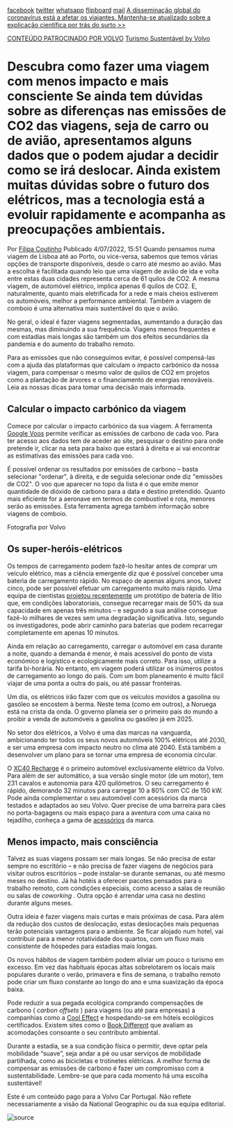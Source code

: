[facebook](https://www.facebook.com/sharer/sharer.php?u=https%3A%2F%2Fwww.natgeo.pt%2Fviagem-e-aventuras%2F2022%2F06%2Fdescubra-como-fazer-uma-viagem-com-menos-impacto-e-mais-consciente) [twitter](https://twitter.com/share?url=https%3A%2F%2Fwww.natgeo.pt%2Fviagem-e-aventuras%2F2022%2F06%2Fdescubra-como-fazer-uma-viagem-com-menos-impacto-e-mais-consciente&via=natgeo&text=Descubra%20como%20fazer%20uma%20viagem%20com%20menos%20impacto%20e%20mais%20consciente) [whatsapp](https://web.whatsapp.com/send?text=https%3A%2F%2Fwww.natgeo.pt%2Fviagem-e-aventuras%2F2022%2F06%2Fdescubra-como-fazer-uma-viagem-com-menos-impacto-e-mais-consciente) [flipboard](https://share.flipboard.com/bookmarklet/popout?v=2&title=Descubra%20como%20fazer%20uma%20viagem%20com%20menos%20impacto%20e%20mais%20consciente&url=https%3A%2F%2Fwww.natgeo.pt%2Fviagem-e-aventuras%2F2022%2F06%2Fdescubra-como-fazer-uma-viagem-com-menos-impacto-e-mais-consciente) [mail](mailto:?subject=NatGeo&body=https%3A%2F%2Fwww.natgeo.pt%2Fviagem-e-aventuras%2F2022%2F06%2Fdescubra-como-fazer-uma-viagem-com-menos-impacto-e-mais-consciente%20-%20Descubra%20como%20fazer%20uma%20viagem%20com%20menos%20impacto%20e%20mais%20consciente) [A disseminação global do coronavírus está a afetar os viajantes. Mantenha-se atualizado sobre a explicação científica por trás do surto >>](https://www.natgeo.pt/coronavirus) 

[CONTEÚDO PATROCINADO POR VOLVO](https://www.volvocars.com/pt) [Turismo Sustentável by Volvo](https://www.volvocars.com/pt) 
# Descubra como fazer uma viagem com menos impacto e mais consciente Se ainda tem dúvidas sobre as diferenças nas emissões de CO2 das viagens, seja de carro ou de avião, apresentamos alguns dados que o podem ajudar a decidir como se irá deslocar. Ainda existem muitas dúvidas sobre o futuro dos elétricos, mas a tecnologia está a evoluir rapidamente e acompanha as preocupações ambientais. 

Por [Filipa Coutinho](https://www.natgeo.pt/autor/filipa-coutinho) Publicado 4/07/2022, 15:51 Quando pensamos numa viagem de Lisboa até ao Porto, ou vice-versa, sabemos que temos várias opções de transporte disponíveis, desde o carro até mesmo ao avião. Mas a escolha é facilitada quando leio que uma viagem de avião de ida e volta entre estas duas cidades representa cerca de 61 quilos de CO2. A mesma viagem, de automóvel elétrico, implica apenas 6 quilos de CO2. E, naturalmente, quanto mais eletrificada for a rede e mais cheios estiverem os automóveis, melhor a performance ambiental. Também a viagem de comboio é uma alternativa mais sustentável do que o avião. 

No geral, o ideal é fazer viagens segmentadas, aumentando a duração das mesmas, mas diminuindo a sua frequência. Viagens menos frequentes e com estadias mais longas são também um dos efeitos secundários da pandemia e do aumento do trabalho remoto. 

Para as emissões que não conseguimos evitar, é possível compensá-las com a ajuda das plataformas que calculam o impacto carbónico da nossa viagem, para compensar o mesmo valor de quilos de CO2 em projetos como a plantação de árvores e o financiamento de energias renováveis. Leia as nossas dicas para tomar uma decisão mais informada. 

## **Calcular o impacto carbónico da viagem** 
Comece por calcular o impacto carbónico da sua viagem. A ferramenta [Google Voos](https://www.google.com/travel/flights) permite verificar as emissões de carbono de cada voo. Para ter acesso aos dados tem de aceder ao site, pesquisar o destino para onde pretende ir, clicar na seta para baixo que estará à direita e aí vai encontrar as estimativas das emissões para cada voo. 

É possível ordenar os resultados por emissões de carbono – basta selecionar "ordenar", à direita, e de seguida selecionar onde diz "emissões de CO2". O voo que aparecer no topo da lista é o que emite menor quantidade de dióxido de carbono para a data e destino pretendido. Quanto mais eficiente for a aeronave em termos de combustível e rota, menores serão as emissões. Esta ferramenta agrega também informação sobre viagens de comboio. 

Fotografia por Volvo 
## **Os super-heróis-elétricos** 
Os tempos de carregamento podem fazê-lo hesitar antes de comprar um veículo elétrico, mas a ciência emergente diz que é possível conceber uma bateria de carregamento rápido. No espaço de apenas alguns anos, talvez cinco, pode ser possível efetuar um carregamento muito mais rápido. Uma equipa de cientistas [projetou recentemente](https://news.harvard.edu/gazette/story/2021/05/researchers-design-long-lasting-solid-state-lithium-battery/) um protótipo de bateria de lítio que, em condições laboratoriais, consegue recarregar mais de 50% da sua capacidade em apenas três minutos – e segundo a sua análise consegue fazê-lo milhares de vezes sem uma degradação significativa. Isto, segundo os investigadores, pode abrir caminho para baterias que podem recarregar completamente em apenas 10 minutos. 

Ainda em relação ao carregamento, carregar o automóvel em casa durante a noite, quando a demanda é menor, é mais acessível do ponto de vista económico e logístico e ecologicamente mais correto. Para isso, utilize a tarifa bi-horária. No entanto, em viagem poderá utilizar os inúmeros postos de carregamento ao longo do país. Com um bom planeamento é muito fácil viajar de uma ponta a outra do país, ou até passar fronteiras. 

Um dia, os elétricos irão fazer com que os veículos movidos a gasolina ou gasóleo se encostem à berma. Neste tema (como em outros), a Noruega está na crista da onda. O governo planeia ser o primeiro país do mundo a proibir a venda de automóveis a gasolina ou gasóleo já em 2025. 

No setor dos elétricos, a Volvo é uma das marcas na vanguarda, ambicionando ter todos os seus novos automóveis 100% elétricos até 2030, e ser uma empresa com impacto neutro no clima até 2040. Está também a desenvolver um plano para se tornar uma empresa de economia circular. 

O [XC40 Recharge](https://www.volvocars.com/pt/cars/xc40-electric/?utm_source=other&utm_medium=referral&utm_content=sustainable_text_multiple-sizes_ng-turismosustentavel&utm_campaign=pt_sustainable_awareness_2207_masterbrand_other_ng-turismosustentavel&sourceapplicationinformation=pt_sus_awr_mbr) é o primeiro automóvel exclusivamente elétrico da Volvo. Para além de ser automático, a sua versão single motor (de um motor), tem 231 cavalos e autonomia para 420 quilómetros. O seu carregamento é rápido, demorando 32 minutos para carregar 10 a 80% com CC de 150 kW. Pode ainda complementar o seu automóvel com acessórios da marca testados e adaptados ao seu Volvo. Quer precise de uma barreira para cães no porta-bagagens ou mais espaço para a aventura com uma caixa no tejadilho, conheça a gama de [acessórios](https://www.volvocars.com/pt/v/buy/accessories?utm_source=other&utm_medium=referral&utm_content=sustainable_text_multiple-sizes_ng-turismosustentavel&utm_campaign=pt_sustainable_awareness_2207_masterbrand_other_ng-turismosustentavel&sourceapplicationinformation=pt_sus_awr_mbr) da marca. 

## **Menos impacto, mais consciência** 
Talvez as suas viagens possam ser mais longas. Se não precisa de estar sempre no escritório – e não precisa de fazer viagens de negócios para visitar outros escritórios – pode instalar-se durante semanas, ou até mesmo meses no destino. Já há hotéis a oferecer pacotes pensados para o trabalho remoto, com condições especiais, como acesso a salas de reunião ou salas de _coworking_ . Outra opção é arrendar uma casa no destino durante alguns meses. 

Outra ideia é fazer viagens mais curtas e mais próximas de casa. Para além da redução dos custos de deslocação, estas deslocações mais pequenas terão potenciais vantagens para o ambiente. Se ficar alojado num hotel, vai contribuir para a menor rotatividade dos quartos, com um fluxo mais consistente de hóspedes para estadias mais longas. 

Os novos hábitos de viagem também podem aliviar um pouco o turismo em excesso. Em vez das habituais épocas altas sobrelotarem os locais mais populares durante o verão, primavera e fins de semana, o trabalho remoto pode criar um fluxo constante ao longo do ano e uma suavização da época baixa. 

Pode reduzir a sua pegada ecológica comprando compensações de carbono ( _carbon offsets_ ) para viagens (ou até para empresas) a companhias como a [Cool Effect](https://www.cooleffect.org/) e hospedando-se em hóteis ecológicos certificados. Existem sites como o [Book Different](https://www.bookdifferent.com/) que avaliam as acomodações consoante o seu contributo ambiental. 

Durante a estadia, se a sua condição física o permitir, deve optar pela mobilidade “suave”, seja andar a pé ou usar serviços de mobilidade partilhada, como as bicicletas e trotinetes elétricas. A melhor forma de compensar as emissões de carbono é fazer um compromisso com a sustentabilidade. Lembre-se que para cada momento há uma escolha sustentável! 

Este é um conteúdo pago para a Volvo Car Portugal. Não reflete necessariamente a visão da National Geographic ou da sua equipa editorial. 



![source](https://www.natgeo.pt/viagem-e-aventuras/2022/06/descubra-como-fazer-uma-viagem-com-menos-impacto-e-mais-consciente)